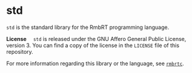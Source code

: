 # std

`std` is the standard library for the RmbRT programming language.

**License**&emsp;
`std` is released under the GNU Affero General Public License, version 3.
You can find a copy of the license in the `LICENSE` file of this repository.

For more information regarding this library or the language, see [`rmbrtc`](https://github.com/RmbRT-lang/rmbrtc).